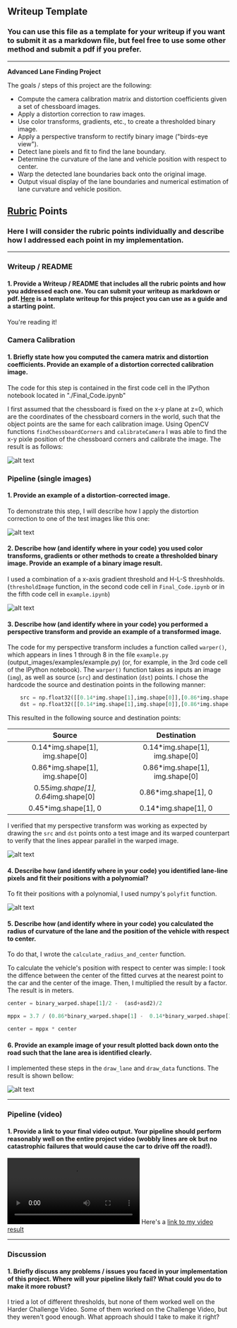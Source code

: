 ## Writeup Template

### You can use this file as a template for your writeup if you want to submit it as a markdown file, but feel free to use some other method and submit a pdf if you prefer.

---

**Advanced Lane Finding Project**

The goals / steps of this project are the following:

* Compute the camera calibration matrix and distortion coefficients given a set of chessboard images.
* Apply a distortion correction to raw images.
* Use color transforms, gradients, etc., to create a thresholded binary image.
* Apply a perspective transform to rectify binary image ("birds-eye view").
* Detect lane pixels and fit to find the lane boundary.
* Determine the curvature of the lane and vehicle position with respect to center.
* Warp the detected lane boundaries back onto the original image.
* Output visual display of the lane boundaries and numerical estimation of lane curvature and vehicle position.

[//]: # (Image References)

[image1]: ./imagens_para_writeup/undistorted.JPG "Undistorted"
[image2]: ./imagens_para_writeup/undistorted_road.jpg "Road Transformed"
[image3]: ./imagens_para_writeup/threshold.jpg "Binary Example"
[image4]: ./imagens_para_writeup/birdeye.jpg "Warp Example"
[image5]: ./imagens_para_writeup/polyfit.jpg "Fit Visual"
[image6]: ./output_images/test3.jpg "Output"
[video1]: ./project_video_output.mp4 "Video"

## [Rubric](https://review.udacity.com/#!/rubrics/571/view) Points

### Here I will consider the rubric points individually and describe how I addressed each point in my implementation.  

---

### Writeup / README

#### 1. Provide a Writeup / README that includes all the rubric points and how you addressed each one.  You can submit your writeup as markdown or pdf.  [Here](https://github.com/udacity/CarND-Advanced-Lane-Lines/blob/master/writeup_template.md) is a template writeup for this project you can use as a guide and a starting point.  

You're reading it!

### Camera Calibration

#### 1. Briefly state how you computed the camera matrix and distortion coefficients. Provide an example of a distortion corrected calibration image.

The code for this step is contained in the first code cell in the IPython notebook located in "./Final_Code.ipynb"

I first assumed that the chessboard is fixed on the x-y plane at z=0, which are the coordinates of the chessboard corners in the world, such that the object points are the same for each calibration image. Using OpenCV functions `findChessboardCorners` and `calibrateCamera` I was able to find the x-y pixle position of the chessboard corners and calibrate the image. The result is as follows:

![alt text][image1]

### Pipeline (single images)

#### 1. Provide an example of a distortion-corrected image.

To demonstrate this step, I will describe how I apply the distortion correction to one of the test images like this one:

![alt text][image2]

#### 2. Describe how (and identify where in your code) you used color transforms, gradients or other methods to create a thresholded binary image.  Provide an example of a binary image result.

I used a combination of a x-axis gradient threshold and H-L-S threshholds. (`thresholdImage` function, in the second code cell in  `Final_Code.ipynb` or in the fifth code cell in `example.ipynb`)

![alt text][image3]

#### 3. Describe how (and identify where in your code) you performed a perspective transform and provide an example of a transformed image.

The code for my perspective transform includes a function called `warper()`, which appears in lines 1 through 8 in the file `example.py` (output_images/examples/example.py) (or, for example, in the 3rd code cell of the IPython notebook).  The `warper()` function takes as inputs an image (`img`), as well as source (`src`) and destination (`dst`) points.  I chose the hardcode the source and destination points in the following manner:

```python
    src = np.float32([[0.14*img.shape[1],img.shape[0]],[0.86*img.shape[1],img.shape[0]],[0.55*img.shape[1],0.64*img.shape[0]],[0.45*img.shape[1],0.64*img.shape[0]]])
    dst = np.float32([[0.14*img.shape[1],img.shape[0]],[0.86*img.shape[1],img.shape[0]],[0.86*img.shape[1],0],[0.14*img.shape[1],0]])
```

This resulted in the following source and destination points:

| Source        | Destination   | 
|:-------------:|:-------------:| 
| 0.14*img.shape[1], img.shape[0]      | 0.14*img.shape[1], img.shape[0]        | 
| 0.86*img.shape[1], img.shape[0]      | 0.86*img.shape[1], img.shape[0]      |
| 0.55*img.shape[1], 0.64*img.shape[0]     | 0.86*img.shape[1], 0      |
| 0.45*img.shape[1], 0      | 0.14*img.shape[1], 0        |

I verified that my perspective transform was working as expected by drawing the `src` and `dst` points onto a test image and its warped counterpart to verify that the lines appear parallel in the warped image.

![alt text][image4]

#### 4. Describe how (and identify where in your code) you identified lane-line pixels and fit their positions with a polynomial?

To fit their positions with a polynomial, I used numpy's `polyfit` function.

![alt text][image5]

#### 5. Describe how (and identify where in your code) you calculated the radius of curvature of the lane and the position of the vehicle with respect to center.

To do that, I wrote the `calculate_radius_and_center` function. 

To calculate the vehicle's position with respect to center was simple: I took the diffence between the center of the fitted curves at the nearest point to the car and the center of the image. Then, I multiplied the result by a factor. The result is in meters.

```python
center = binary_warped.shape[1]/2 -  (asd+asd2)/2

mppx = 3.7 / (0.86*binary_warped.shape[1] -  0.14*binary_warped.shape[1])# 3.7/ (0.86*binary_warped.shape[1] -  0.14*binary_warped.shape[1])  is meters per pixel in x axis

center = mppx * center
```

#### 6. Provide an example image of your result plotted back down onto the road such that the lane area is identified clearly.

I implemented these steps in the `draw_lane` and `draw_data` functions. The result is shown bellow:

![alt text][image6]

---

### Pipeline (video)

#### 1. Provide a link to your final video output.  Your pipeline should perform reasonably well on the entire project video (wobbly lines are ok but no catastrophic failures that would cause the car to drive off the road!).


![alt_text][video1]
Here's a [link to my video result](./project_video_output.mp4)

---

### Discussion

#### 1. Briefly discuss any problems / issues you faced in your implementation of this project.  Where will your pipeline likely fail?  What could you do to make it more robust?





I tried a lot of different thresholds, but none of them worked well on the Harder Challenge Video. Some of them worked on the Challenge Video, but they weren't good enough. What approach should I take to make it right?


